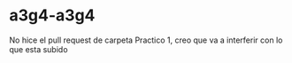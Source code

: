 # a3g4-a3g4
No hice el pull request de carpeta Practico 1, creo que va a interferir con lo que esta subido
